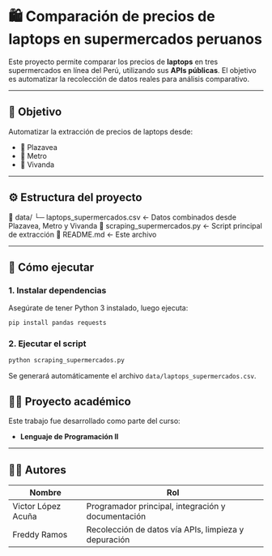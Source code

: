 # 🛍️ Comparación de precios de laptops en supermercados peruanos

Este proyecto permite comparar los precios de **laptops** en tres supermercados en línea del Perú, utilizando sus **APIs públicas**. El objetivo es automatizar la recolección de datos reales para análisis comparativo.

---

## 📌 Objetivo

Automatizar la extracción de precios de laptops desde:

- 🛒 Plazavea
- 🛒 Metro
- 🛒 Vivanda

---

## ⚙️ Estructura del proyecto

📁 data/
 └─ laptops_supermercados.csv     ← Datos combinados desde Plazavea, Metro y Vivanda
📄 scraping_supermercados.py      ← Script principal de extracción
📄 README.md                      ← Este archivo

---

## 🚀 Cómo ejecutar

### 1. Instalar dependencias

Asegúrate de tener Python 3 instalado, luego ejecuta:

```bash
pip install pandas requests
```

### 2. Ejecutar el script

```bash
python scraping_supermercados.py
```

Se generará automáticamente el archivo `data/laptops_supermercados.csv`.


## 👨‍🏫 Proyecto académico

Este trabajo fue desarrollado como parte del curso:

- **Lenguaje de Programación II**

---

## 👨‍💻 Autores

| Nombre             | Rol                                                  |
|--------------------|------------------------------------------------------|
| Victor López Acuña | Programador principal, integración y documentación  |
| Freddy Ramos       | Recolección de datos vía APIs, limpieza y depuración |


